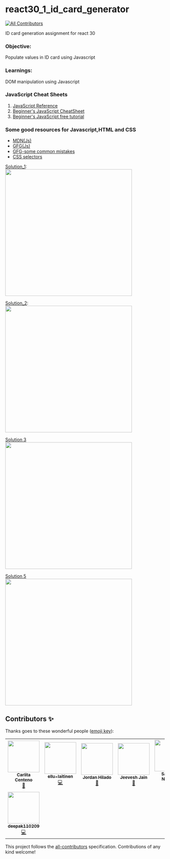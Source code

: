 # react30_1_id_card_generator
<!-- ALL-CONTRIBUTORS-BADGE:START - Do not remove or modify this section -->
[![All Contributors](https://img.shields.io/badge/all_contributors-8-orange.svg?style=flat-square)](#contributors-)
<!-- ALL-CONTRIBUTORS-BADGE:END -->
ID card generation assignment for react 30

### Objective:
Populate values in ID card using Javascript

### Learnings:
DOM manipulation using Javascript

### JavaScript Cheat Sheets

1. [JavaScript Reference](https://developer.mozilla.org/en-US/docs/Web/JavaScript/Reference)
2. [Beginner's JavaScript CheatSheet](https://websitesetup.org/javascript-cheat-sheet/)
3. [Beginner's JavaScript free tutorial](https://www.w3schools.com/js/DEFAULT.asp)


### Some good resources for Javascript,HTML and CSS

* [MDN(Js)](https://developer.mozilla.org/en-US/docs/Web/JavaScript)
* [GFG(Js)](https://www.geeksforgeeks.org/javascript-tutorial/)
* [GFG-some common mistakes](https://www.geeksforgeeks.org/javascript-common-mistakes/?ref=lbp)
* [CSS selectors](https://developer.mozilla.org/en-US/docs/Web/CSS/CSS_Selectors)

[Solution_1](https://github.com/codeclassifiers/react30_1_id_card_generator/tree/master/solution_1):   
<img src="https://res.cloudinary.com/dk22rcdch/image/upload/v1602039713/Blogimages/gif2_b9c37s.gif" height="400"/>

[Solution_2](https://github.com/codeclassifiers/react30_1_id_card_generator/tree/master/solution_2):   
<img src="https://res.cloudinary.com/dk22rcdch/image/upload/v1602558431/Blogimages/sol2_jonk5k.gif" height="400"/>

[Solution 3](https://res.cloudinary.com/dk22rcdch/image/upload/v1602919400/Blogimages/sol4_header_m6jcoq.gif)   
<img src="https://res.cloudinary.com/dk22rcdch/image/upload/v1602938003/Blogimages/id_card_sol_1_b0olll.gif" height="400"/>

[Solution 5](https://github.com/codeclassifiers/react30_1_id_card_generator/tree/master/solution_5)   
<img src="https://res.cloudinary.com/dk22rcdch/image/upload/v1603244387/Blogimages/Untitled_gxk2cs.gif" height="400" />   

## Contributors ✨

Thanks goes to these wonderful people ([emoji key](https://allcontributors.org/docs/en/emoji-key)):

<!-- ALL-CONTRIBUTORS-LIST:START - Do not remove or modify this section -->
<!-- prettier-ignore-start -->
<!-- markdownlint-disable -->
<table>
  <tr>
    <td align="center"><a href="https://carlacentenor.github.io/Portafolio/"><img src="https://avatars2.githubusercontent.com/u/32285482?v=4" width="100px;" alt=""/><br /><sub><b>Carlita Centeno</b></sub></a><br /><a href="#projectManagement-carlacentenor" title="Project Management">📆</a></td>
    <td align="center"><a href="https://github.com/ellu-laitinen"><img src="https://avatars1.githubusercontent.com/u/59651879?v=4" width="100px;" alt=""/><br /><sub><b>ellu-laitinen</b></sub></a><br /><a href="https://github.com/codeclassifiers/react30_1_id_card_generator/commits?author=ellu-laitinen" title="Code">💻</a></td>
    <td align="center"><a href="http://www.linkedin.com/in/jordanhilado"><img src="https://avatars1.githubusercontent.com/u/37820188?v=4" width="100px;" alt=""/><br /><sub><b>Jordan Hilado</b></sub></a><br /><a href="https://github.com/codeclassifiers/react30_1_id_card_generator/commits?author=jordanhilado" title="Documentation">📖</a></td>
    <td align="center"><a href="http://www.iitianexpatiates.blogspot.com"><img src="https://avatars1.githubusercontent.com/u/57412580?v=4" width="100px;" alt=""/><br /><sub><b>Jeevesh Jain</b></sub></a><br /><a href="https://github.com/codeclassifiers/react30_1_id_card_generator/commits?author=jain777" title="Documentation">📖</a></td>
    <td align="center"><a href="https://github.com/tispn"><img src="https://avatars3.githubusercontent.com/u/64691616?v=4" width="100px;" alt=""/><br /><sub><b>Sandhya Nimbark</b></sub></a><br /><a href="https://github.com/codeclassifiers/react30_1_id_card_generator/commits?author=tispn" title="Code">💻</a></td>
    <td align="center"><a href="https://github.com/Ashlin21dev"><img src="https://avatars0.githubusercontent.com/u/69051420?v=4" width="100px;" alt=""/><br /><sub><b>Ashlin dev</b></sub></a><br /><a href="https://github.com/codeclassifiers/react30_1_id_card_generator/commits?author=Ashlin21dev" title="Code">💻</a></td>
    <td align="center"><a href="https://github.com/loganlokku"><img src="https://avatars0.githubusercontent.com/u/50902574?v=4" width="100px;" alt=""/><br /><sub><b>Sooriyakumar Loganathan</b></sub></a><br /><a href="https://github.com/codeclassifiers/react30_1_id_card_generator/commits?author=loganlokku" title="Documentation">📖</a></td>
  </tr>
  <tr>
    <td align="center"><a href="https://github.com/deepak110209"><img src="https://avatars3.githubusercontent.com/u/72994035?v=4" width="100px;" alt=""/><br /><sub><b>deepak110209</b></sub></a><br /><a href="https://github.com/codeclassifiers/react30_1_id_card_generator/commits?author=deepak110209" title="Code">💻</a></td>
  </tr>
</table>

<!-- markdownlint-enable -->
<!-- prettier-ignore-end -->
<!-- ALL-CONTRIBUTORS-LIST:END -->

This project follows the [all-contributors](https://github.com/all-contributors/all-contributors) specification. Contributions of any kind welcome!

